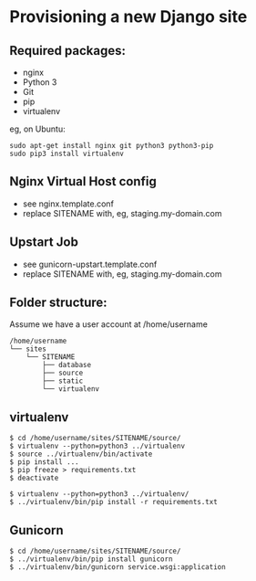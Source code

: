 Provisioning a new Django site
==============================

## Required packages:

* nginx
* Python 3
* Git
* pip
* virtualenv

eg, on Ubuntu:

    sudo apt-get install nginx git python3 python3-pip
    sudo pip3 install virtualenv

## Nginx Virtual Host config

* see nginx.template.conf
* replace SITENAME with, eg, staging.my-domain.com

## Upstart Job

* see gunicorn-upstart.template.conf
* replace SITENAME with, eg, staging.my-domain.com

## Folder structure:
Assume we have a user account at /home/username

    /home/username
    └── sites
        └── SITENAME
            ├── database
            ├── source
            ├── static
            └── virtualenv

## virtualenv

    $ cd /home/username/sites/SITENAME/source/
    $ virtualenv --python=python3 ../virtualenv
    $ source ../virtualenv/bin/activate
    $ pip install ...
    $ pip freeze > requirements.txt
    $ deactivate                                   

    $ virtualenv --python=python3 ../virtualenv/
    $ ../virtualenv/bin/pip install -r requirements.txt

## Gunicorn

    $ cd /home/username/sites/SITENAME/source/
    $ ../virtualenv/bin/pip install gunicorn
    $ ../virtualenv/bin/gunicorn service.wsgi:application

